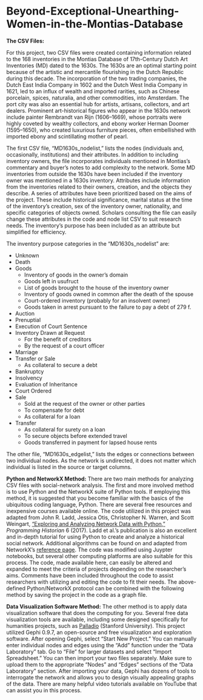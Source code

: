 # Beyond-Exceptional-Unearthing-Women-in-the-Montias-Database

**The CSV Files:**

For this project, two CSV files were created containing information related to the 168 inventories in the Montias Database of 17th-Century Dutch Art Inventories (MD) dated to the 1630s. The 1630s are an optimal starting point because of the artistic and mercantile flourishing in the Dutch Republic during this decade. The incorporation of the two trading companies, the Dutch East India Company in 1602 and the Dutch West India Company in 1621, led to an influx of wealth and imported rarities, such as Chinese porcelain, spices, naturalia, and other commodities, into Amsterdam. The port city was also an essential hub for artists, artisans, collectors, and art dealers. Prominent art-historical figures who appear in the 1630s network include painter Rembrandt van Rijn (1606–1669), whose portraits were highly coveted by wealthy collectors, and ebony worker Herman Doomer (1595–1650), who created luxurious furniture pieces, often embellished with imported ebony and scintillating mother of pearl.

The first CSV file, “MD1630s_nodelist,” lists the nodes (individuals and, occasionally, institutions) and their attributes. In addition to including inventory owners, the file incorporates individuals mentioned in Montias’s commentary and buyer’s notes to add complexity to the network. Some MD inventories from outside the 1630s have been included if the inventory owner was mentioned in a 1630s inventory. Attributes include information from the inventories related to their owners, creation, and the objects they describe. A series of attributes have been prioritized based on the aims of the project. These include historical significance, marital status at the time of the inventory’s creation, sex of the inventory owner, nationality, and specific categories of objects owned. Scholars consulting the file can easily change these attributes in the code and node list CSV to suit research needs. The inventory’s purpose has been included as an attribute but simplified for efficiency.

The inventory purpose categories in the “MD1630s_nodelist” are:
- Unknown
- Death 
- Goods
    - Inventory of goods in the owner’s domain 
    - Goods left in usufruct
    - List of goods brought to the house of the inventory owner
    - Inventory of goods owned in common after the death of the spouse 
    - Court-ordered inventory (probably for an insolvent owner)
    - Goods taken in arrest pursuant to the failure to pay a debt of 279 f.
- Auction
- Prenuptial
- Execution of Court Sentence
- Inventory Drawn at Request
    - For the benefit of creditors 
    - By the request of a court officer
- Marriage
- Transfer or Sale
    - As collateral to secure a debt
- Bankruptcy
- Insolvency
- Evaluation of Inheritance
- Court Ordered
- Sale
    - Sold at the request of the owner or other parties
    - To compensate for debt
    - As collateral for a loan
- Transfer
    - As collateral for surety on a loan
    - To secure objects before extended travel
    - Goods transferred in payment for lapsed house rents

The other file, “MD1630s_edgelist,” lists the edges or connections between two individual nodes. As the network is undirected, it does not matter which individual is listed in the source or target columns.


**Python and NetworkX Method:**
There are two main methods for analyzing CSV files with social-network analysis. The first and more involved method is to use Python and the NetworkX suite of Python tools. If employing this method, it is suggested that you become familiar with the basics of the ubiquitous coding language, Python. There are several free resources and inexpensive courses available online. The code utilized in this project was adapted from John R. Ladd, Jessica Otis, Christopher N. Warren, and Scott Weingart, [“Exploring and Analyzing Network Data with Python,”](https://programminghistorian.org/en/lessons/exploring-and-analyzing-network-data-with-python) *Programming Historian* 6 (2017). Ladd et al.’s publication is also an excellent and in-depth tutorial for using Python to create and analyze a historical social network. Additional algorithms can be found on and adapted from NetworkX’s [reference page](https://networkx.org/documentation/stable/reference/index.html). The code was modified using Juypter notebooks, but several other computing platforms are also suitable for this process. The code, made available here, can easily be altered and expanded to meet the criteria of projects depending on the researcher’s aims. Comments have been included throughout the code to assist researchers with utilizing and editing the code to fit their needs. The above-defined Python/NetworkX protocol can be combined with the following method by saving the project in the code as a graph file.


**Data Visualization Software Method:**
The other method is to apply data visualization software that does the computing for you. Several free data visualization tools are available, including some designed specifically for humanities projects, such as [Palladio](https://hdlab.stanford.edu/palladio/) (Stanford University). This project utilized Gephi 0.9.7, an open-source and free visualization and exploration software. After opening Gephi, select “Start New Project.” You can manually enter individual nodes and edges using the “Add” function under the “Data Laboratory” tab. Go to “File” for larger datasets and select “Import Spreadsheet.” You can then import your two files separately. Make sure to upload them to the appropriate “Nodes” and “Edges” sections of the “Data Laboratory” section. After importing your data, Gephi has dozens of tools to interrogate the network and allows you to design visually appealing graphs of the data. There are many helpful video tutorials available on YouTube that can assist you in this process.
